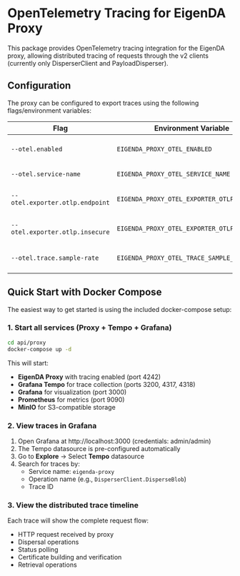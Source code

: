 # OpenTelemetry Tracing for EigenDA Proxy

This package provides OpenTelemetry tracing integration for the EigenDA proxy, allowing distributed tracing of requests through the v2 clients (currently only DisperserClient and PayloadDisperser).

## Configuration

The proxy can be configured to export traces using the following flags/environment variables:

| Flag | Environment Variable | Default | Description |
|------|---------------------|---------|-------------|
| `--otel.enabled` | `EIGENDA_PROXY_OTEL_ENABLED` | `false` | Enable OpenTelemetry tracing |
| `--otel.service-name` | `EIGENDA_PROXY_OTEL_SERVICE_NAME` | `eigenda-proxy` | Service name for tracing |
| `--otel.exporter.otlp.endpoint` | `EIGENDA_PROXY_OTEL_EXPORTER_OTLP_ENDPOINT` | `localhost:4318` | OTLP exporter endpoint (HTTP) |
| `--otel.exporter.otlp.insecure` | `EIGENDA_PROXY_OTEL_EXPORTER_OTLP_INSECURE` | `true` | Use insecure connection for OTLP exporter |
| `--otel.trace.sample-rate` | `EIGENDA_PROXY_OTEL_TRACE_SAMPLE_RATE` | `1.0` | Trace sampling rate (0.0 to 1.0) |

## Quick Start with Docker Compose

The easiest way to get started is using the included docker-compose setup:

### 1. Start all services (Proxy + Tempo + Grafana)

```bash
cd api/proxy
docker-compose up -d
```

This will start:
- **EigenDA Proxy** with tracing enabled (port 4242)
- **Grafana Tempo** for trace collection (ports 3200, 4317, 4318)
- **Grafana** for visualization (port 3000)
- **Prometheus** for metrics (port 9090)
- **MinIO** for S3-compatible storage

### 2. View traces in Grafana

1. Open Grafana at http://localhost:3000 (credentials: admin/admin)
2. The Tempo datasource is pre-configured automatically
3. Go to **Explore** → Select **Tempo** datasource
4. Search for traces by:
   - Service name: `eigenda-proxy`
   - Operation name (e.g., `DisperserClient.DisperseBlob`)
   - Trace ID

### 3. View the distributed trace timeline

Each trace will show the complete request flow:
- HTTP request received by proxy
- Dispersal operations
- Status polling
- Certificate building and verification
- Retrieval operations
